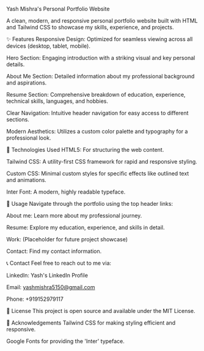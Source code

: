 Yash Mishra's Personal Portfolio Website



A clean, modern, and responsive personal portfolio website built with HTML and Tailwind CSS to showcase my skills, experience, and projects.

✨ Features
Responsive Design: Optimized for seamless viewing across all devices (desktop, tablet, mobile).

Hero Section: Engaging introduction with a striking visual and key personal details.

About Me Section: Detailed information about my professional background and aspirations.

Resume Section: Comprehensive breakdown of education, experience, technical skills, languages, and hobbies.

Clear Navigation: Intuitive header navigation for easy access to different sections.

Modern Aesthetics: Utilizes a custom color palette and typography for a professional look.

🚀 Technologies Used
HTML5: For structuring the web content.

Tailwind CSS: A utility-first CSS framework for rapid and responsive styling.

Custom CSS: Minimal custom styles for specific effects like outlined text and animations.

Inter Font: A modern, highly readable typeface.

📖 Usage
Navigate through the portfolio using the top header links:

About me: Learn more about my professional journey.

Resume: Explore my education, experience, and skills in detail.

Work: (Placeholder for future project showcase)

Contact: Find my contact information.

📞 Contact
Feel free to reach out to me via:

LinkedIn: Yash's LinkedIn Profile

Email: yashmishra5150@gmail.com

Phone: +919152979117

📄 License
This project is open source and available under the MIT License.

🙏 Acknowledgements
Tailwind CSS for making styling efficient and responsive.

Google Fonts for providing the 'Inter' typeface.
